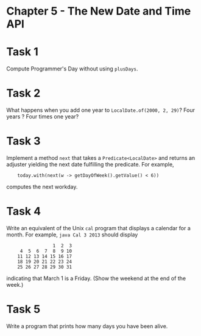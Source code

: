 # Chapter 5 - The New Date and Time API

# Task 1
Compute Programmer's Day without using `plusDays`.

# Task 2
What happens when you add one year to `LocalDate.of(2000, 2, 29)`? Four years ? Four times one year?

# Task 3
Implement a method `next` that takes a `Predicate<LocalDate>` and returns an adjuster yielding the next date fulfilling 
the predicate. For example,
```
    today.with(next(w -> getDayOfWeek().getValue() < 6))
```
computes the next workday.

# Task 4
Write an equivalent of the Unix `cal` program that displays a calendar for a month. For example, `java Cal 3 2013` 
should display
```
                 1  2  3
     4  5  6  7  8  9 10
    11 12 13 14 15 16 17
    18 19 20 21 22 23 24
    25 26 27 28 29 30 31
```
indicating that March 1 is a Friday. (Show the weekend at the end of the week.)

# Task 5
Write a program that prints how many days you have been alive.